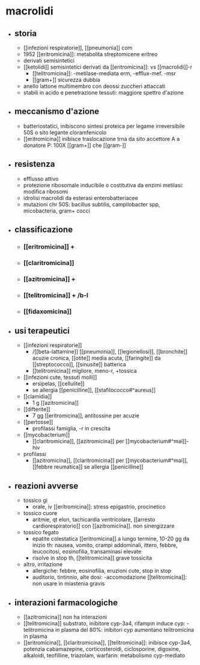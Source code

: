 # macrolidi
- ## storia
	- [[infezioni respiratorie]], [[pneumonia]] com
	- 1952 [[eritromicina]]: metabolita streptomicene eritreo
	- derivati semisintetici
	- [[ketolidi]] semisintetici derivati da [[eritromicina]]: vs [[macrolidi]]-r
		- [[telitromicina]]: -metilase-mediata erm, -efflux-mef. -msr
		- [[gram+]] sicurezza dubbia
	- anello lattone multimembro con deossi zuccheri attaccati
	- stabili in acido e penetrazione tessuti: maggiore spettro d'azione
- ## meccanismo d'azione
	- batteriostatici, inibiscono sintesi proteica per legame irreversibile 50S o sito legante cloramfenicolo
	- [[eritromicina]] inibisce traslocazione trna da sito accettore A a donatore P: 100X [[gram+]] che [[gram-]] 
- ## resistenza
	- efflusso attivo
	- protezione ribosomale inducibile o costitutiva da enzimi metilasi: modifica ribosomi
	- idrolisi macrolidi da esterasi enterobatteriacee
	- mutazioni chr 50S: bacillus subtilis, campilobacter spp, micobacteria, gram+ cocci
- ## classificazione
	- ### [[eritromicina]] +
	- ### [[claritromicina]]
	- ### [[azitromicina]] +
	- ### [[telitromicina]] + /b-l
	- ### [[fidaxomicina]]
- ## usi terapeutici
	- [[infezioni respiratorie]]
		- /[[beta-lattamine]] [[pneumonia]], [[legionellosi]], [[bronchite]] acuzie cronica, [[otite]] media acuta, [[faringite]] da [[streptococco]], [[sinusite]] batterica
		- [[telitromicina]] migliore, meno-r, +tossica
	- [[infezioni cute, tessuti molli]]
		- ersipelas, [[cellulite]]
		- se allergia [[penicilline]], [[stafilococco#^aureus]]
	- [[clamidia]]
		- 1 g [[azitromicina]]
	- [[difterite]]
		- 7 gg [[eritromicina]], antitossine per acuzie
	- [[pertosse]]
		- profilassi famiglia, -r in crescita
	- [[mycobacterium]]
		- [[claritromicina]], [[azitromicina]] per [[mycobacterium#^mai]]-hiv
	- profilassi
		- [[azitromicina]], [[claritromicina]] per [[mycobacterium#^mai]], [[febbre reumatica]] se allergia [[penicilline]]
- ## reazioni avverse
	- tossico gi
		- orale, iv [[eritromicina]]: stress epigastrio, procinetico
	- tossico cuore
		- aritmie, qt elon, tachicardia ventricolare, [[arresto cardiorespiratorio]] con [[azitromicina]]. non sinergizzare
	- tossico fegato
		- epatite colestatica [[eritromicina]] a lungo termine, 10-20 gg da inizio th: nausea, vomito, crampi addominali, ittero, febbre, leucocitosi, eosinofilia, transaminasi elevate
		- risolve in stop th, [[telitromicina]] grave tossicita
	- altro, irritazione
		- allergiche: febbre, eosinofilia, eruzioni cute, stop in stop
		- auditorio, tintinnio, alte dosi: -accomodazione [[telitromicina]]: non usare in miastenia gravis
- ## interazioni farmacologiche
	- [[azitromicina]] non ha interazioni
	- [[telitromicina]] substrato, inibitore cyp-3a4, rifampin induce cyp: -telitromicina in plasma del 80%: inibitori cyp aumentano telitromicina in plasma
	- [[eritromicina]], [[claritromicina]], [[telitromicina]]: inibisce cyp-3a4, potenzia cabamazepine, corticosteroidi, ciclosporine, digoxine, alkaloidi, teofilline, triazolam, warfarin: metabolismo cyp-mediato
